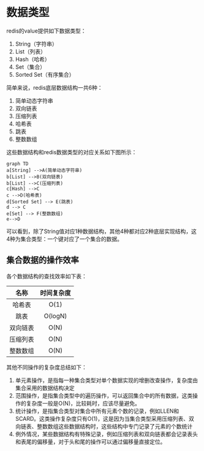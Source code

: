 # 数据类型

redis的value提供如下数据类型：

1. String（字符串）
2. List（列表）
3. Hash（哈希）
4. Set（集合）
5. Sorted Set（有序集合）

简单来说，redis底层数据结构一共6种：

1. 简单动态字符串
2. 双向链表
3. 压缩列表
4. 哈希表
5. 跳表
6. 整数数组

这些数据结构和redis数据类型的对应关系如下图所示：

```mermaid
graph TD
a[String] -->A(简单动态字符串)
b[List] -->B(双向链表)
b[List] -->C(压缩列表)
c[Hash] -->C
c -->D(哈希表)
d[Sorted Set] --> E(跳表)
d --> C
e[Set] --> F(整数数组)
e-->D
```

可以看到，除了String值对应1种数据结构，其他4种都对应2种底层实现结构，这4种为集合类型：一个键对应了一个集合的数据。

## 集合数据的操作效率

各个数据结构的查找效率如下表：

名称|时间复杂度
:--:|:--:
哈希表|O(1)
跳表|O(logN)
双向链表|O(N)
压缩列表|O(N)
整数数组|O(N)

其他不同操作的复杂度总结如下：
1. 单元素操作，是指每一种集合类型对单个数据实现的增删改查操作，复杂度由集合采用的数据结构决定
2. 范围操作，是指集合类型中的遍历操作，可以返回集合中的所有数据，这类操作的复杂度一般是O(N)，比较耗时，应该尽量避免。
3. 统计操作，是指集合类型对集合中所有元素个数的记录，例如LLEN和SCARD。这类操作复杂度只有O(1)，这是因为当集合类型采用压缩列表、双向链表、整数数组这些数据结构时，这些结构中专门记录了元素的个数统计
4. 例外情况，某些数据结构有特殊记录，例如压缩列表和双向链表都会记录表头和表尾的偏移量，对于头和尾的操作可以通过偏移量直接定位。